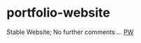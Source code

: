 # portfolio-website
Stable Website; No further comments ...
[PW](https://simplegamingtutorials.github.io/)
